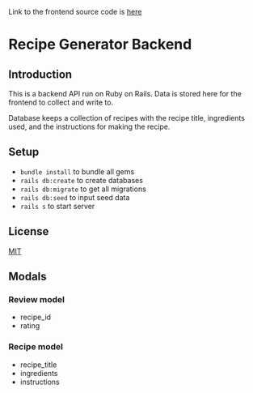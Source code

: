 Link to the frontend source code is [here](https://github.com/Swislok-Dev/recipe_generator_frontend)

# Recipe Generator Backend

## Introduction

This is a backend API run on Ruby on Rails. Data is stored here for the frontend to collect and write to.

Database keeps a collection of recipes with the recipe title, ingredients used, and the instructions for making the recipe.

## Setup

- `bundle install` to bundle all gems
- `rails db:create` to create databases
- `rails db:migrate` to get all migrations
- `rails db:seed` to input seed data
- `rails s` to start server

## License

[MIT](https://github.com/Swislok-Dev/Gunstore/blob/master/LICENSE.md)

## Modals

### Review model

- recipe_id
- rating

### Recipe model

- recipe_title
- ingredients
- instructions
